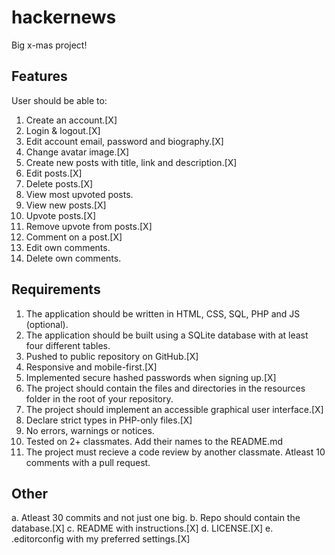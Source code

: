 # hackernews

Big x-mas project!

## Features

User should be able to:

1. Create an account.[X]
2. Login & logout.[X]
3. Edit account email, password and biography.[X]
4. Change avatar image.[X]
5. Create new posts with title, link and description.[X]
6. Edit posts.[X]
7. Delete posts.[X]
8. View most upvoted posts.
9. View new posts.[X]
10. Upvote posts.[X]
11. Remove upvote from posts.[X]
12. Comment on a post.[X]
13. Edit own comments.
14. Delete own comments.

## Requirements

1. The application should be written in HTML, CSS, SQL, PHP and JS (optional).
2. The application should be built using a SQLite database with at least four different tables.
3. Pushed to public repository on GitHub.[X]
4. Responsive and mobile-first.[X]
5. Implemented secure hashed passwords when signing up.[X]
6. The project should contain the files and directories in the resources folder in the root of your repository.
7. The project should implement an accessible graphical user interface.[X]
8. Declare strict types in PHP-only files.[X]
9. No errors, warnings or notices.
10. Tested on 2+ classmates. Add their names to the README.md
11. The project must recieve a code review by another classmate. Atleast 10 comments with a pull request.

## Other

a. Atleast 30 commits and not just one big.
b. Repo should contain the database.[X]
c. README with instructions.[X]
d. LICENSE.[X]
e. .editorconfig with my preferred settings.[X]

